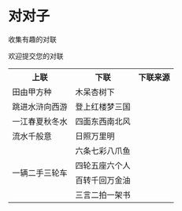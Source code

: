 # 对对子
收集有趣的对联

欢迎提交您的对联
<table>
  <tr>
    <th>上联</th>
    <th>下联</th>
    <th>下联来源</th>
  </tr>
  <tr>
    <td>田由甲方种</td>
    <td>木呆杏树下</td>
    <td></td>
  </tr>
  <tr>
    <td>跳进水浒向西游</td>
    <td>登上红楼梦三国</td>
    <td></td>
  </tr>
  <tr>
    <td>一江春夏秋冬水</td>
    <td>四面东西南北风</td>
     <td></td>
  </tr>
  <tr>
    <td>流水千般意</td>
    <td>日照万里明</td>
     <td></td>
  </tr>
   <tr>
    <td rowspan=4>一辆二手三轮车</td>
    <td>六条七彩八爪鱼</td>
     <td></td>
  </tr>
  <tr>
    <td>四轮五座六个人</td>
     <td></td>
  </tr>
  <tr>
    <td>百转千回万金油</td>
     <td></td>
  </tr>
  <tr>
    <td>三言二拍一架书</td>
     <td></td>
  </tr>
</table>
